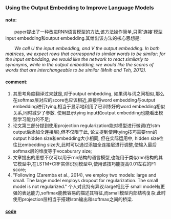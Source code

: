 ### Using the Output Embedding to Improve Language Models

#### note:
&emsp;&emsp;paper提出了一种改进RNN语言模型的方法,该方法操作简单,只需'连接'模型input embedding和output embedding.其给出该方法的核心思想是:

&emsp;&emsp;_We call U the input embedding, and V the output embedding. In both matrices, we expect rows that correspond to similar words to be similar: for the input embedding, we would like the network to react similarly to synonyms, while in the output embedding, we would like the scores of words that are interchangeable to be similar (Mnih and Teh, 2012)._

#### comment:
  1. 其思考角度翻译过来就是,对于output embedding, 如果词与词之间相似,那么在softmax层对应的score也应该相近,直接将word embedding与output embedding进行tying,相当于显示地利用了已训练好的word embedding相似关系,同时减少了参数. 使用显示tying input和output embedding也能看出模型学习能力的不足;
  2. 论文第三部分提到使用projection regularization能对模型进行微调(在lstm output后添加全连接层),但不仅限于此, 论文提到使用tying技巧需要rnn的output hidden size和embedding大小相同, 但在实际运用中, hidden size往往比embedding size大,此时可以通过添加全连接层进行调整,使输入最后softmax层的维度等于vocaburary size;
  3. 文章提出的思想不仅可以用于rnn结构的语言模型,也能用于类似rnn结构的其它模型中,在LSTM+CRF实体识别模型中,使用该技巧能提高0.01左右的F1 score;
  4. "Following (Zaremba et al., 2014), we employ two models: large and small. The large model employs dropout for regularization. The small model is not regularized." 个人对此持有异议:large相比于 small model有更强的表达能力,softmax能教容易的描述其特征,而small模型内部结构复杂,此时使用projection层相当于搭建lstm输出和softmax之间的桥梁.

#### [code](https://github.com/ofirpress/UsingTheOutputEmbedding)

